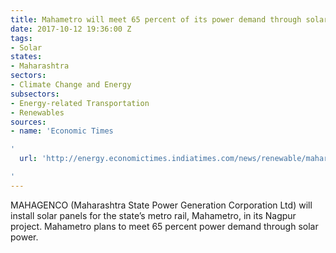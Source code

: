 ```yaml
---
title: Mahametro will meet 65 percent of its power demand through solar power
date: 2017-10-12 19:36:00 Z
tags:
- Solar
states:
- Maharashtra
sectors:
- Climate Change and Energy
subsectors:
- Energy-related Transportation
- Renewables
sources:
- name: 'Economic Times

'
  url: 'http://energy.economictimes.indiatimes.com/news/renewable/maharashtra-power-utility-offers-to-install-solar-panels-for-green-metro/60948470

'
---
```


MAHAGENCO (Maharashtra State Power Generation Corporation Ltd) will install solar panels for the state’s metro rail, Mahametro, in its Nagpur project. Mahametro plans to meet 65 percent power demand through solar power.
